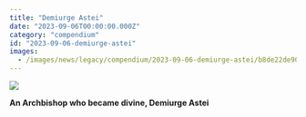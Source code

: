 ```yaml
---
title: "Demiurge Astei"
date: "2023-09-06T00:00:00.000Z"
category: "compendium"
id: "2023-09-06-demiurge-astei"
images:
  - /images/news/legacy/compendium/2023-09-06-demiurge-astei/b8de22de901c4bb4bfed282783cd1c4f_002.webp
---
```


![](/images/news/legacy/compendium/2023-09-06-demiurge-astei/b8de22de901c4bb4bfed282783cd1c4f_002.webp)  
  

**An Archbishop who became divine, Demiurge Astei**
